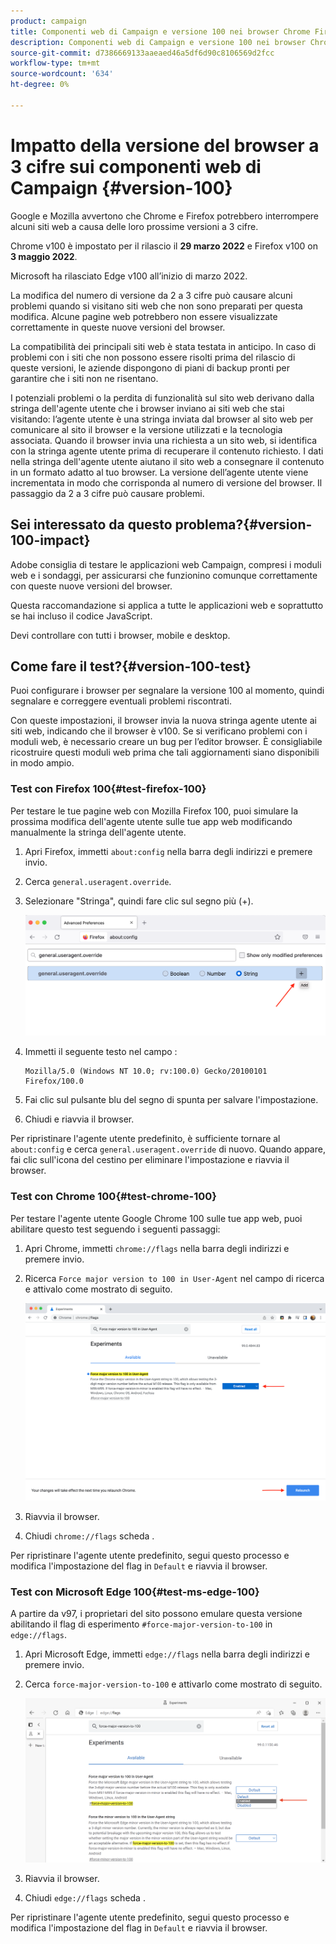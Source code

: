 ```yaml
---
product: campaign
title: Componenti web di Campaign e versione 100 nei browser Chrome Firefox e Edge
description: Componenti web di Campaign e versione 100 nei browser Chrome, Firefox e Edge
source-git-commit: d7386669133aaeaed46a5df6d90c8106569d2fcc
workflow-type: tm+mt
source-wordcount: '634'
ht-degree: 0%

---
```


# Impatto della versione del browser a 3 cifre sui componenti web di Campaign {#version-100}

Google e Mozilla avvertono che Chrome e Firefox potrebbero interrompere alcuni siti web a causa delle loro prossime versioni a 3 cifre.

Chrome v100 è impostato per il rilascio il **29 marzo 2022** e Firefox v100 on **3 maggio 2022**.

Microsoft ha rilasciato Edge v100 all’inizio di marzo 2022.

La modifica del numero di versione da 2 a 3 cifre può causare alcuni problemi quando si visitano siti web che non sono preparati per questa modifica. Alcune pagine web potrebbero non essere visualizzate correttamente in queste nuove versioni del browser.

La compatibilità dei principali siti web è stata testata in anticipo. In caso di problemi con i siti che non possono essere risolti prima del rilascio di queste versioni, le aziende dispongono di piani di backup pronti per garantire che i siti non ne risentano.

I potenziali problemi o la perdita di funzionalità sul sito web derivano dalla stringa dell&#39;agente utente che i browser inviano ai siti web che stai visitando: l’agente utente è una stringa inviata dal browser al sito web per comunicare al sito il browser e la versione utilizzati e la tecnologia associata. Quando il browser invia una richiesta a un sito web, si identifica con la stringa agente utente prima di recuperare il contenuto richiesto. I dati nella stringa dell&#39;agente utente aiutano il sito web a consegnare il contenuto in un formato adatto al tuo browser. La versione dell’agente utente viene incrementata in modo che corrisponda al numero di versione del browser. Il passaggio da 2 a 3 cifre può causare problemi.

## Sei interessato da questo problema?{#version-100-impact}

Adobe consiglia di testare le applicazioni web Campaign, compresi i moduli web e i sondaggi, per assicurarsi che funzionino comunque correttamente con queste nuove versioni del browser.

Questa raccomandazione si applica a tutte le applicazioni web e soprattutto se hai incluso il codice JavaScript.

Devi controllare con tutti i browser, mobile e desktop.

## Come fare il test?{#version-100-test}

Puoi configurare i browser per segnalare la versione 100 al momento, quindi segnalare e correggere eventuali problemi riscontrati.

Con queste impostazioni, il browser invia la nuova stringa agente utente ai siti web, indicando che il browser è v100. Se si verificano problemi con i moduli web, è necessario creare un bug per l’editor browser. È consigliabile ricostruire questi moduli web prima che tali aggiornamenti siano disponibili in modo ampio.

### Test con Firefox 100{#test-firefox-100}

Per testare le tue pagine web con Mozilla Firefox 100, puoi simulare la prossima modifica dell&#39;agente utente sulle tue app web modificando manualmente la stringa dell&#39;agente utente.

1. Apri Firefox, immetti `about:config` nella barra degli indirizzi e premere invio.
1. Cerca `general.useragent.override`.
1. Selezionare &quot;Stringa&quot;, quindi fare clic sul segno più (+).

   ![](assets/force-user-agent-firefox.png)

1. Immetti il seguente testo nel campo :

   ```
   Mozilla/5.0 (Windows NT 10.0; rv:100.0) Gecko/20100101 Firefox/100.0
   ```

1. Fai clic sul pulsante blu del segno di spunta per salvare l&#39;impostazione.
1. Chiudi e riavvia il browser.

Per ripristinare l&#39;agente utente predefinito, è sufficiente tornare al `about:config` e cerca `general.useragent.override` di nuovo.  Quando appare, fai clic sull&#39;icona del cestino per eliminare l&#39;impostazione e riavvia il browser.

### Test con Chrome 100{#test-chrome-100}

Per testare l&#39;agente utente Google Chrome 100 sulle tue app web, puoi abilitare questo test seguendo i seguenti passaggi:

1. Apri Chrome, immetti `chrome://flags` nella barra degli indirizzi e premere invio.
1. Ricerca `Force major version to 100 in User-Agent` nel campo di ricerca e attivalo come mostrato di seguito.

   ![](assets/force-user-agent-chrome.png)

1. Riavvia il browser.
1. Chiudi `chrome://flags` scheda .

Per ripristinare l&#39;agente utente predefinito, segui questo processo e modifica l&#39;impostazione del flag in `Default` e riavvia il browser.


### Test con Microsoft Edge 100{#test-ms-edge-100}

A partire da v97, i proprietari del sito possono emulare questa versione abilitando il flag di esperimento  `#force-major-version-to-100` in `edge://flags`.

1. Apri Microsoft Edge, immetti `edge://flags` nella barra degli indirizzi e premere invio.
1. Cerca `force-major-version-to-100` e attivarlo come mostrato di seguito.

   ![](assets/force-user-agent-edge.png)

1. Riavvia il browser.
1. Chiudi `edge://flags` scheda .

Per ripristinare l&#39;agente utente predefinito, segui questo processo e modifica l&#39;impostazione del flag in `Default` e riavvia il browser.
